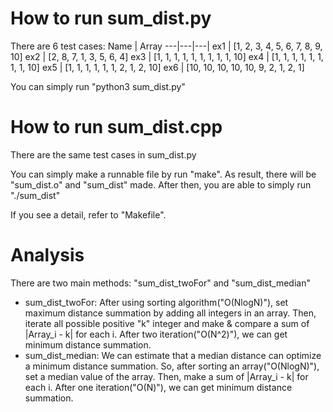 # How to run sum_dist.py
There are 6 test cases:
Name | Array
---|---|---|
ex1 | [1, 2, 3, 4, 5, 6, 7, 8, 9, 10]
ex2 | [2, 8, 7, 1, 3, 5, 6, 4]
ex3 | [1, 1, 1, 1, 1, 1, 1, 1, 1, 10]
ex4 | [1, 1, 1, 1, 1, 1, 1, 1, 10]
ex5 | [1, 1, 1, 1, 1, 1, 2, 1, 2, 10]
ex6 | [10, 10, 10, 10, 10, 9, 2, 1, 2, 1]

You can simply run "python3 sum_dist.py"

# How to run sum_dist.cpp
There are the same test cases in sum_dist.py

You can simply make a runnable file by run "make".
As result, there will be "sum_dist.o" and "sum_dist" made.
After then, you are able to simply run "./sum_dist"

If you see a detail, refer to "Makefile".

# Analysis
There are two main methods: "sum_dist_twoFor" and "sum_dist_median"
* sum_dist_twoFor:
After using sorting algorithm("O(NlogN)"), set maximum distance summation by
adding all integers in an array. Then, iterate all possible positive "k" integer
and make & compare a sum of |Array_i - k| for each i. After two iteration("O(N^2)"), 
we can get minimum distance summation.
* sum_dist_median:
We can estimate that a median distance can optimize a minimum distance summation.
So, after sorting an array("O(NlogN)"), set a median value of the array. Then,
make a sum of |Array_i - k| for each i. After one iteration("O(N)"), we can get minimum
distance summation.
